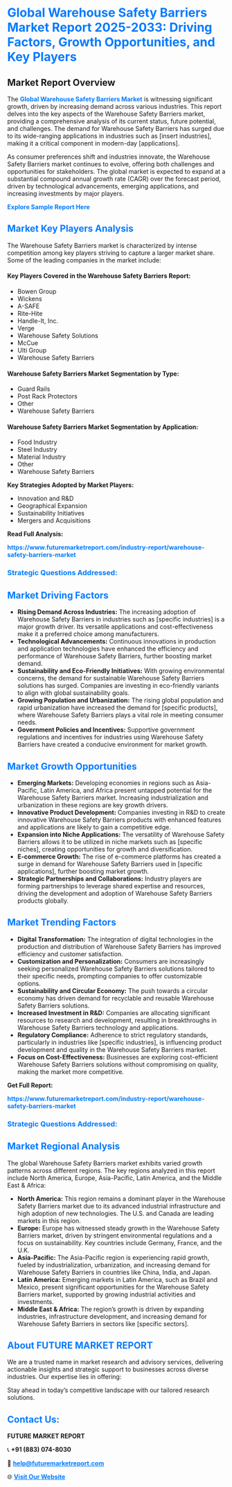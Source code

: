 <h1 style="color: #007BFF;">Global Warehouse Safety Barriers Market Report 2025-2033: Driving Factors, Growth Opportunities, and Key Players</h1>

<section id="overview">
<h2>Market Report Overview</h2>
<p>The <a href="https://www.futuremarketreport.com/industry-report/warehouse-safety-barriers-market" style="color: #007BFF; text-decoration: none;"><strong>Global Warehouse Safety Barriers Market</strong></a> is witnessing significant growth, driven by increasing demand across various industries. This report delves into the key aspects of the Warehouse Safety Barriers market, providing a comprehensive analysis of its current status, future potential, and challenges. The demand for Warehouse Safety Barriers has surged due to its wide-ranging applications in industries such as [insert industries], making it a critical component in modern-day [applications].</p>
<p>As consumer preferences shift and industries innovate, the Warehouse Safety Barriers market continues to evolve, offering both challenges and opportunities for stakeholders. The global market is expected to expand at a substantial compound annual growth rate (CAGR) over the forecast period, driven by technological advancements, emerging applications, and increasing investments by major players.</p>
</section>

<section id="overview">
<p><a href="https://www.futuremarketreport.com/request-sample/reportId=96858" style="color: #007BFF; text-decoration: none;"><strong>Explore Sample Report Here</strong></a></p>
</section>

<section id="key-players">
<h2 style="color: #007BFF;">Market Key Players Analysis</h2>
<p>The Warehouse Safety Barriers market is characterized by intense competition among key players striving to capture a larger market share. Some of the leading companies in the market include:</p>
<h4>Key Players Covered in the Warehouse Safety Barriers Report:</h4>
<ul><li>Bowen Group</li><li>Wickens</li><li>A-SAFE</li><li>Rite-Hite</li><li>Handle-It, Inc.</li><li>Verge</li><li>Warehouse Safety Solutions</li><li>McCue</li><li>Ulti Group</li><li>Warehouse Safety Barriers</li></ul>
<h4>Warehouse Safety Barriers Market Segmentation by Type:</h4>
<ul><li>Guard Rails</li><li>Post Rack Protectors</li><li>Other</li><li>Warehouse Safety Barriers</li></ul>

<h4>Warehouse Safety Barriers Market Segmentation by Application:</h4>
<ul><li>Food Industry</li><li>Steel Industry</li><li>Material Industry</li><li>Other</li><li>Warehouse Safety Barriers</li></ul>
<p><strong>Key Strategies Adopted by Market Players:</strong></p>
<ul>
<li>Innovation and R&D</li>
<li>Geographical Expansion</li>
<li>Sustainability Initiatives</li>
<li>Mergers and Acquisitions</li>
</ul>
</section>

<section>
<p><strong>Read Full Analysis: </strong></p><a href="https://www.futuremarketreport.com/industry-report/warehouse-safety-barriers-market" style="color: #007BFF; text-decoration: none;"><strong>https://www.futuremarketreport.com/industry-report/warehouse-safety-barriers-market</strong></a>
<h3 style="color: #007BFF;">Strategic Questions Addressed:</h3>
</section>

<section id="driving-factors">
<h2 style="color: #007BFF;">Market Driving Factors</h2>
<ul>
<li><strong>Rising Demand Across Industries:</strong> The increasing adoption of Warehouse Safety Barriers in industries such as [specific industries] is a major growth driver. Its versatile applications and cost-effectiveness make it a preferred choice among manufacturers.</li>
<li><strong>Technological Advancements:</strong> Continuous innovations in production and application technologies have enhanced the efficiency and performance of Warehouse Safety Barriers, further boosting market demand.</li>
<li><strong>Sustainability and Eco-Friendly Initiatives:</strong> With growing environmental concerns, the demand for sustainable Warehouse Safety Barriers solutions has surged. Companies are investing in eco-friendly variants to align with global sustainability goals.</li>
<li><strong>Growing Population and Urbanization:</strong> The rising global population and rapid urbanization have increased the demand for [specific products], where Warehouse Safety Barriers plays a vital role in meeting consumer needs.</li>
<li><strong>Government Policies and Incentives:</strong> Supportive government regulations and incentives for industries using Warehouse Safety Barriers have created a conducive environment for market growth.</li>
</ul>
</section>

<section id="growth-opportunities">
<h2 style="color: #007BFF;">Market Growth Opportunities</h2>
<ul>
<li><strong>Emerging Markets:</strong> Developing economies in regions such as Asia-Pacific, Latin America, and Africa present untapped potential for the Warehouse Safety Barriers market. Increasing industrialization and urbanization in these regions are key growth drivers.</li>
<li><strong>Innovative Product Development:</strong> Companies investing in R&D to create innovative Warehouse Safety Barriers products with enhanced features and applications are likely to gain a competitive edge.</li>
<li><strong>Expansion into Niche Applications:</strong> The versatility of Warehouse Safety Barriers allows it to be utilized in niche markets such as [specific niches], creating opportunities for growth and diversification.</li>
<li><strong>E-commerce Growth:</strong> The rise of e-commerce platforms has created a surge in demand for Warehouse Safety Barriers used in [specific applications], further boosting market growth.</li>
<li><strong>Strategic Partnerships and Collaborations:</strong> Industry players are forming partnerships to leverage shared expertise and resources, driving the development and adoption of Warehouse Safety Barriers products globally.</li>
</ul>
</section>

<section id="trending-factors">
<h2 style="color: #007BFF;">Market Trending Factors</h2>
<ul>
<li><strong>Digital Transformation:</strong> The integration of digital technologies in the production and distribution of Warehouse Safety Barriers has improved efficiency and customer satisfaction.</li>
<li><strong>Customization and Personalization:</strong> Consumers are increasingly seeking personalized Warehouse Safety Barriers solutions tailored to their specific needs, prompting companies to offer customizable options.</li>
<li><strong>Sustainability and Circular Economy:</strong> The push towards a circular economy has driven demand for recyclable and reusable Warehouse Safety Barriers solutions.</li>
<li><strong>Increased Investment in R&D:</strong> Companies are allocating significant resources to research and development, resulting in breakthroughs in Warehouse Safety Barriers technology and applications.</li>
<li><strong>Regulatory Compliance:</strong> Adherence to strict regulatory standards, particularly in industries like [specific industries], is influencing product development and quality in the Warehouse Safety Barriers market.</li>
<li><strong>Focus on Cost-Effectiveness:</strong> Businesses are exploring cost-efficient Warehouse Safety Barriers solutions without compromising on quality, making the market more competitive.</li>
</ul>
</section>

<section>
<p><strong>Get Full Report: </strong></p><a href="https://www.futuremarketreport.com/industry-report/warehouse-safety-barriers-market" style="color: #007BFF; text-decoration: none;"><strong>https://www.futuremarketreport.com/industry-report/warehouse-safety-barriers-market</strong></a>
<h3 style="color: #007BFF;">Strategic Questions Addressed:</h3>
</section>


<section id="regional-analysis">
<h2 style="color: #007BFF;">Market Regional Analysis</h2>
<p>The global Warehouse Safety Barriers market exhibits varied growth patterns across different regions. The key regions analyzed in this report include North America, Europe, Asia-Pacific, Latin America, and the Middle East & Africa:</p>
<ul>
<li><strong>North America:</strong> This region remains a dominant player in the Warehouse Safety Barriers market due to its advanced industrial infrastructure and high adoption of new technologies. The U.S. and Canada are leading markets in this region.</li>
<li><strong>Europe:</strong> Europe has witnessed steady growth in the Warehouse Safety Barriers market, driven by stringent environmental regulations and a focus on sustainability. Key countries include Germany, France, and the U.K.</li>
<li><strong>Asia-Pacific:</strong> The Asia-Pacific region is experiencing rapid growth, fueled by industrialization, urbanization, and increasing demand for Warehouse Safety Barriers in countries like China, India, and Japan.</li>
<li><strong>Latin America:</strong> Emerging markets in Latin America, such as Brazil and Mexico, present significant opportunities for the Warehouse Safety Barriers market, supported by growing industrial activities and investments.</li>
<li><strong>Middle East & Africa:</strong> The region’s growth is driven by expanding industries, infrastructure development, and increasing demand for Warehouse Safety Barriers in sectors like [specific sectors].</li>
</ul>
</section>

<footer>
<h2 style="color: #007BFF;">About FUTURE MARKET REPORT</h2>
<p>We are a trusted name in market research and advisory services, delivering actionable insights and strategic support to businesses across diverse industries. Our expertise lies in offering:</p>

<p>Stay ahead in today’s competitive landscape with our tailored research solutions.</p>

<h2 style="color: #007BFF;">Contact Us:</h2>
<p><strong>FUTURE MARKET REPORT</strong></p>
<p>📞 <strong>+91 (883) 074-8030</strong></p>
<p>📧 <strong><a href="mailto:help@futuremarketreport.com" style="color: #007BFF;">help@futuremarketreport.com</a></strong></p>
<p>🌐 <strong><a href="https://www.futuremarketreport.com/" style="color: #007BFF;">Visit Our Website</a></strong></p>
</footer>